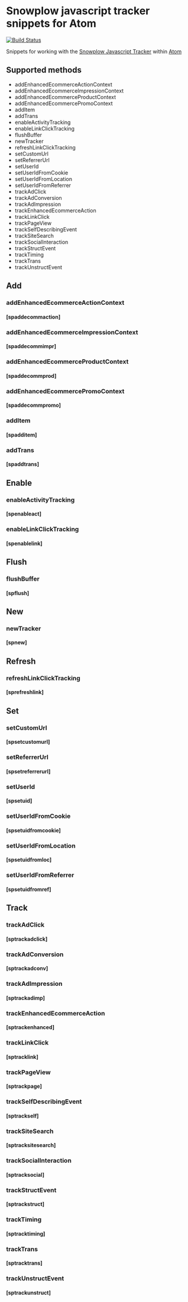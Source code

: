 # Snowplow javascript tracker snippets for Atom

[![Build Status](https://travis-ci.org/njenkins/atom-snowplowjs-snippets.svg?branch=master)](https://travis-ci.org/njenkins/atom-snowplowjs-snippets)

Snippets for working with the [Snowplow Javascript Tracker](http://snowplowanalytics.com/) within [Atom](http://atom.io)

## Supported methods
* addEnhancedEcommerceActionContext
* addEnhancedEcommerceImpressionContext
* addEnhancedEcommerceProductContext
* addEnhancedEcommercePromoContext
* addItem
* addTrans
* enableActivityTracking
* enableLinkClickTracking
* flushBuffer
* newTracker
* refreshLinkClickTracking
* setCustomUrl
* setReferrerUrl
* setUserId
* setUserIdFromCookie
* setUserIdFromLocation
* setUserIdFromReferrer
* trackAdClick
* trackAdConversion
* trackAdImpression
* trackEnhancedEcommerceAction
* trackLinkClick
* trackPageView
* trackSelfDescribingEvent
* trackSiteSearch
* trackSocialInteraction
* trackStructEvent
* trackTiming
* trackTrans
* trackUnstructEvent

## Add
### addEnhancedEcommerceActionContext
#### [spaddecommaction]

### addEnhancedEcommerceImpressionContext
#### [spaddecommimpr]

### addEnhancedEcommerceProductContext
#### [spaddecommprod]

### addEnhancedEcommercePromoContext
#### [spaddecommpromo]

### addItem
#### [spadditem]

### addTrans
#### [spaddtrans]

## Enable
### enableActivityTracking
#### [spenableact]
### enableLinkClickTracking
#### [spenablelink]

## Flush
### flushBuffer
#### [spflush]

## New
### newTracker
#### [spnew]

## Refresh
### refreshLinkClickTracking
#### [sprefreshlink]

## Set
### setCustomUrl
#### [spsetcustomurl]

### setReferrerUrl
#### [spsetreferrerurl]

### setUserId
#### [spsetuid]

### setUserIdFromCookie
#### [spsetuidfromcookie]

### setUserIdFromLocation
#### [spsetuidfromloc]

### setUserIdFromReferrer
#### [spsetuidfromref]

## Track

### trackAdClick
#### [sptrackadclick]

### trackAdConversion
#### [sptrackadconv]

### trackAdImpression
#### [sptrackadimp]

### trackEnhancedEcommerceAction
#### [sptrackenhanced]

### trackLinkClick
#### [sptracklink]

### trackPageView
#### [sptrackpage]

### trackSelfDescribingEvent
#### [sptrackself]

### trackSiteSearch
#### [sptracksitesearch]

### trackSocialInteraction
#### [sptracksocial]

### trackStructEvent
#### [sptrackstruct]

### trackTiming
#### [sptracktiming]

### trackTrans
#### [sptracktrans]

### trackUnstructEvent
#### [sptrackunstruct]
